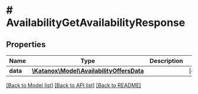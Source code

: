# # AvailabilityGetAvailabilityResponse

## Properties

Name | Type | Description | Notes
------------ | ------------- | ------------- | -------------
**data** | [**\Katanox\Model\AvailabilityOffersData**](AvailabilityOffersData.md) |  | [optional]

[[Back to Model list]](../../README.md#models) [[Back to API list]](../../README.md#endpoints) [[Back to README]](../../README.md)
